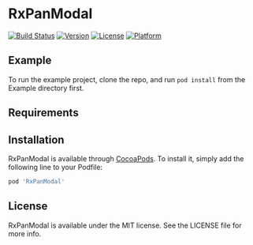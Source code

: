 # RxPanModal

[![Build Status](https://app.bitrise.io/app/b831d3c7c2819e78/status.svg?token=BEXIr7I68UsW_H5UHF2wgw)](https://app.bitrise.io/app/b831d3c7c2819e78)
[![Version](https://img.shields.io/cocoapods/v/RxPanModal.svg?style=flat)](https://cocoapods.org/pods/RxPanModal)
[![License](https://img.shields.io/cocoapods/l/RxPanModal.svg?style=flat)](https://cocoapods.org/pods/RxPanModal)
[![Platform](https://img.shields.io/cocoapods/p/RxPanModal.svg?style=flat)](https://cocoapods.org/pods/RxPanModal)

## Example

To run the example project, clone the repo, and run `pod install` from the Example directory first.

## Requirements

## Installation

RxPanModal is available through [CocoaPods](https://cocoapods.org). To install
it, simply add the following line to your Podfile:

```ruby
pod 'RxPanModal'
```

## License

RxPanModal is available under the MIT license. See the LICENSE file for more info.
